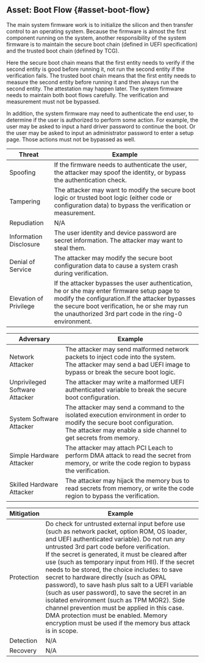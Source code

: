 <!--- @file
  asset_flash_content.md for appendix_threat_model_for_edk_ii for EDK II Secure Coding Guide

  Copyright (c) 2019, Intel Corporation. All rights reserved.<BR>

  Redistribution and use in source (original document form) and 'compiled'
  forms (converted to PDF, epub, HTML and other formats) with or without
  modification, are permitted provided that the following conditions are met:

  1) Redistributions of source code (original document form) must retain the
     above copyright notice, this list of conditions and the following
     disclaimer as the first lines of this file unmodified.

  2) Redistributions in compiled form (transformed to other DTDs, converted to
     PDF, epub, HTML and other formats) must reproduce the above copyright
     notice, this list of conditions and the following disclaimer in the
     documentation and/or other materials provided with the distribution.

  THIS DOCUMENTATION IS PROVIDED BY TIANOCORE PROJECT "AS IS" AND ANY EXPRESS OR
  IMPLIED WARRANTIES, INCLUDING, BUT NOT LIMITED TO, THE IMPLIED WARRANTIES OF
  MERCHANTABILITY AND FITNESS FOR A PARTICULAR PURPOSE ARE DISCLAIMED. IN NO
  EVENT SHALL TIANOCORE PROJECT  BE LIABLE FOR ANY DIRECT, INDIRECT, INCIDENTAL,
  SPECIAL, EXEMPLARY, OR CONSEQUENTIAL DAMAGES (INCLUDING, BUT NOT LIMITED TO,
  PROCUREMENT OF SUBSTITUTE GOODS OR SERVICES; LOSS OF USE, DATA, OR PROFITS;
  OR BUSINESS INTERRUPTION) HOWEVER CAUSED AND ON ANY THEORY OF LIABILITY,
  WHETHER IN CONTRACT, STRICT LIABILITY, OR TORT (INCLUDING NEGLIGENCE OR
  OTHERWISE) ARISING IN ANY WAY OUT OF THE USE OF THIS DOCUMENTATION, EVEN IF
  ADVISED OF THE POSSIBILITY OF SUCH DAMAGE.

-->

## Asset: Boot Flow {#asset-boot-flow}

The main system firmware work is to initialize the silicon and then transfer control to an operating system. Because the firmware is almost the first component running on the system, another responsibility of the system firmware is to maintain the secure boot chain (defined in UEFI specification) and the trusted boot chain (defined by TCG).

Here the secure boot chain means that the first entity needs to verify if the second entity is good before running it, not run the second entity if the verification fails. The trusted boot chain means that the first entity needs to measure the second entity before running it and then always run the second entity. The attestation may happen later. The system firmware needs to maintain both boot flows carefully. The verification and measurement must not be bypassed.

In addition, the system firmware may need to authenticate the end user, to determine if the user is authorized to perform some action. For example, the user may be asked to input a hard driver password to continue the boot. Or the user may be asked to input an administrator password to enter a setup page. Those actions must not be bypassed as well.

| Threat | Example |
| --- | --- |
| Spoofing | If the firmware needs to authenticate the user, the attacker may spoof the identity, or bypass the authentication check. |
| Tampering | The attacker may want to modify the secure boot logic or trusted boot logic (either code or configuration data) to bypass the verification or measurement. |
| Repudiation | N/A |
| Information Disclosure | The user identity and device password are secret information. The attacker may want to steal them. |
| Denial of Service | The attacker may modify the secure boot configuration data to cause a system crash during verification. |
| Elevation of Privilege | If the attacker bypasses the user authentication, he or she may enter firmware setup page to modify the configuration.If the attacker bypasses the secure boot verification, he or she may run the unauthorized 3rd part code in the ring-0 environment. |



| Adversary | Example |
| --- | --- |
| Network Attacker | The attacker may send malformed network packets to inject code into the system.<BR>The attacker may send a bad UEFI image to bypass or break the secure boot logic. |
| Unprivileged Software Attacker | The attacker may write a malformed UEFI authenticated variable to break the secure boot configuration. |
| System Software Attacker | The attacker may send a command to the isolated execution environment in order to modify the secure boot configuration.<BR>The attacker may enable a side channel to get secrets from memory. |
| Simple Hardware Attacker | The attacker may attach PCI Leach to perform DMA attack to read the secret from memory, or write the code region to bypass the verification. |
| Skilled Hardware Attacker | The attacker may hijack the memory bus to read secrets from memory, or write the code region to bypass the verification. |

| Mitigation | Example |
| --- | --- |
| Protection | Do check for untrusted external input before use (such as network packet, option ROM, OS loader, and UEFI authenticated variable). Do not run any untrusted 3rd part code before verification.<BR>If the secret is generated, it must be cleared after use (such as temporary input from HII). If the secret needs to be stored, the choice includes: to save secret to hardware directly (such as OPAL password), to save hash plus salt to a UEFI variable (such as user password), to save the secret in an isolated environment (such as TPM MOR2). Side channel prevention must be applied in this case.<BR>DMA protection must be enabled. Memory encryption must be used if the memory bus attack is in scope. |
| Detection | N/A |
| Recovery | N/A |
